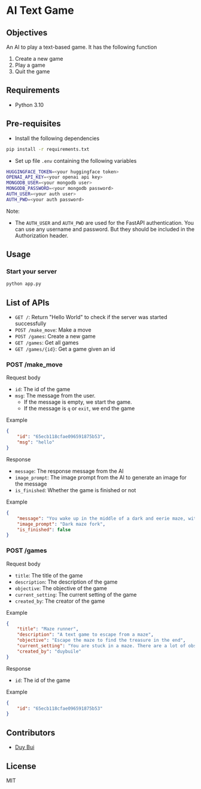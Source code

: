 # AI Text Game

## Objectives
An AI to play a text-based game. It has the following function
1. Create a new game
2. Play a game
3. Quit the game

## Requirements
- Python 3.10

## Pre-requisites
- Install the following dependencies
```bash
pip install -r requirements.txt
```
- Set up file `.env` containing the following variables
```bash
HUGGINGFACE_TOKEN=<your huggingface token>
OPENAI_API_KEY=<your openai api key>
MONGODB_USER=<your mongodb user>
MONGODB_PASSWORD=<your mongodb password>
AUTH_USER=<your auth user>
AUTH_PWD=<your auth password>
```
Note:
- The `AUTH_USER` and `AUTH_PWD` are used for the FastAPI authentication. You can use any username and password. But they should be included in the Authorization header.

## Usage
### Start your server
```bash
python app.py
```

## List of APIs
- `GET /`: Return "Hello World" to check if the server was started successfully
- `POST /make_move`: Make a move
- `POST /games`: Create a new game
- `GET /games`: Get all games
- `GET /games/{id}`: Get a game given an id

### POST /make_move
Request body
- `id`: The id of the game
- `msg`: The message from the user. 
  - If the message is empty, we start the game. 
  - If the message is `q` or `exit`, we end the game

Example
```json
{
    "id": "65ecb118cfae096591875b53",
    "msg": "hello"
}
```

Response
- `message`: The response message from the AI
- `image_prompt`: The image prompt from the AI to generate an image for the message
- `is_finished`: Whether the game is finished or not

Example
```json
{
    "message": "You wake up in the middle of a dark and eerie maze, with no idea how you got there. The walls are tall and made of cold stone, with twists and turns in every direction. You can hear the sound of your own heartbeat echoing through the corridors. \n\nAs you start to explore, you come across a fork in the path. To your left, you see a dimly lit corridor with strange markings on the walls. To your right, you hear the faint sound of running water. \n\nWhat will you do next? \n1. Go left \n2. Go right",
    "image_prompt": "Dark maze fork",
    "is_finished": false
}
```

### POST /games
Request body
- `title`: The title of the game
- `description`: The description of the game
- `objective`: The objective of the game
- `current_setting`: The current setting of the game
- `created_by`: The creator of the game

Example
```json
{
    "title": "Maze runner",
    "description": "A text game to escape from a maze",
    "objective": "Escape the maze to find the treasure in the end",
    "current_setting": "You are stuck in a maze. There are a lot of obstacles",
    "created_by": "duybuile"
}
```

Response
- `id`: The id of the game

Example
```json
{
    "id": "65ecb118cfae096591875b53"
}
```

## Contributors
- [Duy Bui](https://github.com/duybuile)

## License
MIT
